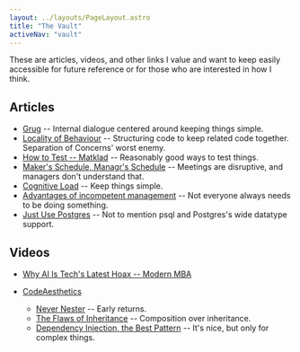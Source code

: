 ```yaml
---
layout: ../layouts/PageLayout.astro
title: "The Vault"
activeNav: "vault"
---
```


These are articles, videos, and other links I value and want to keep easily accessible for future reference or for those who are interested in how I think.

## Articles

- [Grug](https://grugbrain.dev/) -- Internal dialogue centered around keeping things simple.
- [Locality of Behaviour](https://htmx.org/essays/locality-of-behaviour/) -- Structuring code to keep related code together. Separation of Concerns' worst enemy.
- [How to Test -- Matklad](https://matklad.github.io/2021/05/31/how-to-test.html) -- Reasonably good ways to test things.
- [Maker's Schedule, Managr's Schedule](https://paulgraham.com/makersschedule.html) -- Meetings are disruptive, and managers don't understand that.
- [Cognitive Load](https://github.com/zakirullin/cognitive-load) -- Keep things simple.
- [Advantages of incompetent management](https://yosefk.com/blog/advantages-of-incompetent-management.html) -- Not everyone always needs to be doing something.
- [Just Use Postgres](https://mccue.dev/pages/8-16-24-just-use-postgres) -- Not to mention psql and Postgres's wide datatype support.

## Videos

- [Why AI Is Tech's Latest Hoax -- Modern MBA](https://www.youtube.com/watch?v=pOuBCk8XMC8)

- [CodeAesthetics](https://www.youtube.com/@CodeAesthetic/videos)
  - [Never Nester](https://www.youtube.com/watch?v=CFRhGnuXG-4) -- Early returns.
  - [The Flaws of Inheritance](https://www.youtube.com/watch?v=hxGOiiR9ZKg) -- Composition over inheritance.
  - [Dependency Injection, the Best Pattern](https://www.youtube.com/watch?v=J1f5b4vcxCQ) -- It's nice, but only for complex things.

